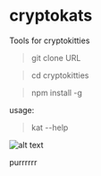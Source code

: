 # cryptokats
Tools for cryptokitties


 > git clone URL

 > cd cryptokitties

 > npm install -g

usage:
>kat --help

![alt text](https://i.imgur.com/G7UTOoL.png)




purrrrrr
